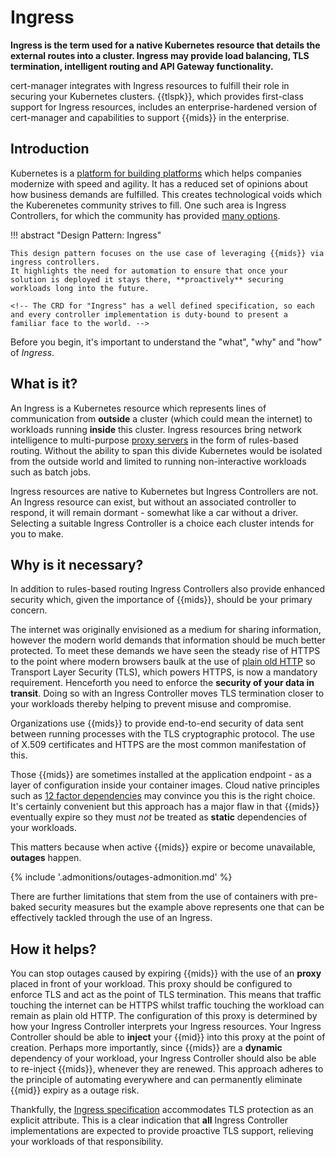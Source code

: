 #  Ingress

**Ingress is the term used for a native Kubernetes resource that details the external routes into a cluster.
Ingress may provide load balancing, TLS termination, intelligent routing and API Gateway functionality.**

cert-manager integrates with Ingress resources to fulfill their role in securing your Kubernetes clusters.
{{tlspk}}, which provides first-class support for Ingress resources, includes an enterprise-hardened version of cert-manager and capabilities to support {{mids}} in the enterprise.

## Introduction

Kubernetes is a [platform for building platforms](https://twitter.com/kelseyhightower/status/935252923721793536?lang=en-GB) which helps companies <span class="value-drivers">modernize with speed and agility</span>.
It has a reduced set of opinions about how business demands are fulfilled.
This creates technological voids which the Kuberenetes community strives to fill.
One such area is Ingress Controllers, for which the community has provided [many options](https://kubernetes.io/docs/concepts/services-networking/ingress-controllers/).

!!! abstract "Design Pattern: Ingress"

    This design pattern focuses on the use case of leveraging {{mids}} via ingress controllers.
    It highlights the need for automation to ensure that once your solution is deployed it stays there, **proactively** securing workloads long into the future.

    <!-- The CRD for "Ingress" has a well defined specification, so each and every controller implementation is duty-bound to present a familiar face to the world. -->

Before you begin, it's important to understand the "what", "why" and "how" of *Ingress*. 

## What is it?

An Ingress is a Kubernetes resource which represents lines of communication from **outside** a cluster (which could mean the internet) to workloads running **inside** this cluster.
Ingress resources bring network intelligence to multi-purpose [proxy servers](https://en.wikipedia.org/wiki/Proxy_server) in the form of rules-based routing.
Without the ability to span this divide Kubernetes would be isolated from the outside world and limited to running non-interactive workloads such as batch jobs.

Ingress resources are native to Kubernetes but Ingress Controllers are not.
An Ingress resource can exist, but without an associated controller to respond, it will remain dormant - somewhat like a car without a driver.
Selecting a suitable Ingress Controller is a choice each cluster intends for you to make.

## Why is it necessary?

In addition to rules-based routing Ingress Controllers also provide enhanced security which, given the importance of {{mids}}, should be your primary concern.

The internet was originally envisioned as a medium for sharing information, however the modern world demands that information should be much better protected.
To meet these demands we have seen the steady rise of HTTPS to the point where modern browsers baulk at the use of [plain old HTTP](https://security.googleblog.com/2019/10/no-more-mixed-messages-about-https_3.html) so Transport Layer Security (TLS), which powers HTTPS, is now a mandatory requirement.
Henceforth you need to enforce the **security of your data in transit**.
Doing so with an Ingress Controller moves TLS termination closer to your workloads thereby helping to <span class="value-drivers">prevent misuse and compromise</span>.

Organizations use {{mids}} to provide end-to-end security of data sent between running processes with the TLS cryptographic protocol.
The use of X.509 certificates and HTTPS are the most common manifestation of this.

Those {{mids}} are sometimes installed at the application endpoint - as a layer of configuration inside your container images.
Cloud native principles such as [12 factor dependencies](https://12factor.net/dependencies) may convince you this is the right choice.
It's certainly convenient but this approach has a major flaw in that {{mids}} eventually expire so they must *not* be treated as **static** dependencies of your workloads.

This matters because when active {{mids}} expire or become unavailable, **outages** happen.

{% include '.admonitions/outages-admonition.md' %}

<!-- see note below -->
There are further limitations that stem from the use of containers with pre-baked security measures but the example above represents one that can be effectively tackled through the use of an Ingress.
<!-- The larger paragraph below is 100% valid, but is perhaps better suited to a discussion about service meshes or the cert-manager CSI-driver - ingress does not provide a solution to the problem described -->
<!--
When you look at the wider picture, you may also notice another concern related to the use of containers with pre-baked security measures.
If your container is used in the context of a Kubernetes [deployment](https://kubernetes.io/docs/concepts/workloads/controllers/deployment/) resource then it may do so as a scaled-out fleet of workloads, each sharing the same {{mid}}.
This outcome is contrary to the meaning of the word "identity" an should be avoided when possible.
Arguably, the total number of {{mids}} in any given cluster should equal the total number of running workloads.
-->

## How it helps?

You can <span class="value-drivers">stop outages</span> caused by expiring {{mids}} with the use of an **proxy** placed in front of your workload.
This proxy should be configured to enforce TLS and act as the point of TLS termination.
This means that traffic touching the internet can be HTTPS whilst traffic touching the workload can remain as plain old HTTP.
The configuration of this proxy is determined by how your Ingress Controller interprets your Ingress resources.
Your Ingress Controller should be able to **inject** your {{mid}} into this proxy at the point of creation.
Perhaps more importantly, since {{mids}} are a **dynamic** dependency of your workload, your Ingress Controller should also be able to re-inject {{mids}}, whenever they are renewed.
This approach adheres to the principle of <span class="value-drivers">automating everywhere</span> and can permanently eliminate {{mid}} expiry as a outage risk.

Thankfully, the [Ingress specification](https://kubernetes.io/docs/reference/kubernetes-api/service-resources/ingress-v1/) accommodates TLS protection as an explicit attribute.
This is a clear indication that **all** Ingress Controller implementations are expected to provide proactive TLS support, relieving your workloads of that responsibility.
